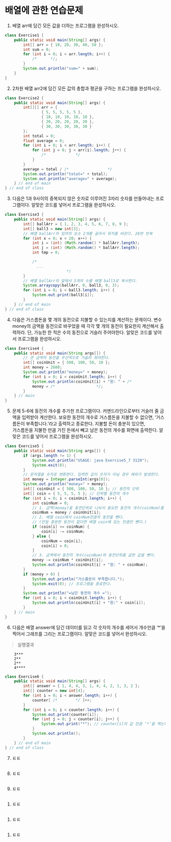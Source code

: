 # 배열에 관한 연습문제

1. 배열 arr에 담긴 모든 값을 더하는 프로그램을 완성하시오.
```java
class Exercise1 {
    public static void main(String[] args) {
        int[] arr = { 10, 20, 30, 40, 50 };
        int sum = 0;
        for (int i = 0; i < arr.length; i++) {
            /*      */;
        }
        System.out.println("sum=" + sum);
    }
}
```

2. 2차원 배열 arr2에 담긴 모든 값의 총합과 평균을 구하는 프로그램을 완성하시오.
```java
class Exercise2 {
    public static void main(String[] args) {
        int[][] arr = {
                { 5, 5, 5, 5, 5 },
                { 10, 10, 10, 10, 10 },
                { 20, 20, 20, 20, 20 },
                { 30, 30, 30, 30, 30 }
        };
        int total = 0;
        float average = 0;
        for (int i = 0; i < arr.length; i++) {
            for (int j = 0; j < arr[i].length; j++) {
                /*             */
            }
        }
        average = total / /*                 */
        System.out.println("totat=" + total);
        System.out.println("average=" + average);
    } // end of main
} // end of class
```

3. 다음은 1과 9사이의 중복되지 않은 숫자로 이루어진 3자리 숫자를 만들어내는 프로그램이다. 알맞은 코드를 넣어서 프로그램을 완성하시오.
```java
class Exercise3 {
    public static void main(String[] args) {
        int[] ballArr = { 1, 2, 3, 4, 5, 6, 7, 8, 9 };
        int[] ball3 = new int[3];
        // 배열 ballArr의 임의의 요소 2개를 골라서 위치를 바꾼다. 20번 반복
        for (int x = 0; x < 20; x++) {
            int i = (int) (Math.random() * ballArr.length);
            int j = (int) (Math.random() * ballArr.length);
            int tmp = 0;

            /*
              ...
                           */
        }
        // 배열 ballArr의 앞에서 3개의 수를 배열 ball3로 복사한다.
        System.arraycopy(ballArr, 0, ball3, 0, 3);
        for (int i = 0; i < ball3.length; i++) {
            System.out.print(ball3[i]);
        }
    } // end of main
} // end of class
```

4. 다음은 거스름돈을 몇 개의 동전으로 지불할 수 있는지를 계산하는 문제이다. 변수 money의 금액을 동전으로 바꾸었을 때 각각 몇 개의 동전이 필요한지 계산해서 출력하라.
   단, 가능한 한 적은 수의 동전으로 거슬러 주어야한다. 알맞은 코드를 넣어서 프로그램을 완성하시오.
```java
class Exercise4 {
    public static void main(String args[]) {
        // 큰 금액의 동전을 우선적으로 거슬러 줘야한다.
        int[] coinUnit = { 500, 100, 50, 10 };
        int money = 2680;
        System.out.println("money=" + money);
        for (int i = 0; i < coinUnit.length; i++) {
            System.out.println(coinUnit[i] + "원: " + /*                */);
            money = /*                  */;
        }
    } // main
}
```

5. 문제 5-6에 동전의 개수를 추가한 프로그램이다. 커맨드라인으로부터 거슬러 줄 금액을 입력받아 계산한다.
   보유한 동전의 개수로 거스름돈을 지불할 수 없으면, ‘거스름돈이 부족합니다.’라고 출력하고 종료한다. 지불할 돈이 충분히 있으면,  
   거스름돈을 지불한 만큼 가진 돈에서 빼고 남은 동전의 개수를 화면에 출력한다.  알맞은 코드를 넣어서 프로그램을 완성하시오.
```java
class Exercise5 {
    public static void main(String args[]) {
        if (args.length != 1) {
            System.out.println("USAGE: java Exercise5_7 3120");
            System.exit(0);
        }
        // 문자열을 숫자로 변환한다. 입력한 값이 숫자가 아닐 경우 예외가 발생한다.
        int money = Integer.parseInt(args[0]);
        System.out.println("money=" + money);
        int[] coinUnit = { 500, 100, 50, 10 }; // 동전의 단위
        int[] coin = { 5, 5, 5, 5 }; // 단위별 동전의 개수
        for (int i = 0; i < coinUnit.length; i++) {
            int coinNum = 0;
            // 1. 금액(money)을 동전단위로 나눠서 필요한 동전의 개수(coinNum)를 구한다.
            coinNum = money / coinUnit[i];
            // 2. 배열 coin에서 coinNum만큼의 동전을 뺀다.
            // (만일 충분한 동전이 없다면 배열 coin에 있는 만큼만 뺀다.)
            if (coin[i] >= coinNum) {
                coin[i] -= coinNum;
            } else {
                coinNum = coin[i];
                coin[i] = 0;
            }
            // 3. 금액에서 동전의 개수(coinNum)와 동전단위를 곱한 값을 뺀다.
            money -= coinNum * coinUnit[i];
            System.out.println(coinUnit[i] + "원: " + coinNum);
        }
        if (money > 0) {
            System.out.println("거스름돈이 부족합니다.");
            System.exit(0); // 프로그램을 종료한다.
        }
        System.out.println("=남은 동전의 개수 =");
        for (int i = 0; i < coinUnit.length; i++) {
            System.out.println(coinUnit[i] + "원:" + coin[i]);
        }
    } // main
}
```

6. 다음은 배열 answer에 담긴 데이터를 읽고 각 숫자의 개수를 세어서 개수만큼 ‘*’을 찍어서 그래프를 그리는 프로그램이다. 알맞은 코드를 넣어서 완성하시오.
> 실행결과
```
    3***
    2**
    2**
    4****
```
```java
class Exercise6 {
    public static void main(String[] args) {
        int[] answer = { 1, 4, 4, 3, 1, 4, 4, 2, 1, 3, 2 };
        int[] counter = new int[4];
        for (int i = 0; i < answer.length; i++) {
            counter[ /*        */ ]++;
        }
        for (int i = 0; i < counter.length; i++) {
            System.out.print(counter[i]);
            for (int j = 0; j < counter[i]; j++) {
                System.out.print("*"); // counter[i]의 값 만큼 ‘*’을 찍는다.
            }
            System.out.println();
        }
    } // end of main
} // end of class
```

7. ㅌㅌ
```java
```

8. ㅌㅌ
```java
```

9. ㅌㅌ
```java
```

1. ㅌㅌ
```java
```

1. ㅌㅌ
```java
```

1. ㅌㅌ
```java
```

